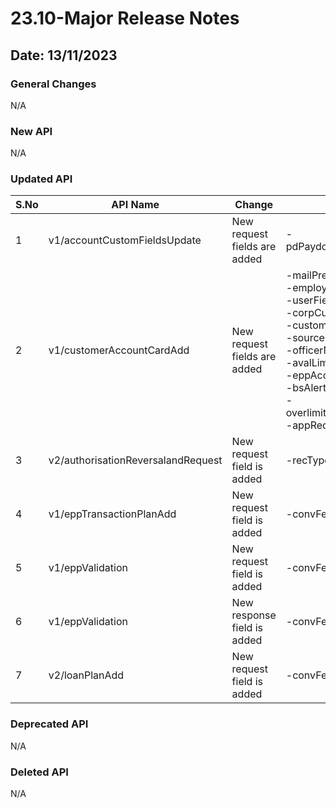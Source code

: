 # 23.10-Major Release Notes

## Date: 13/11/2023

### General Changes

N/A

### New API

N/A

### Updated API

| S.No | API Name                           | Change                       | Fields                                                                                                                                                                                                                                                                      |
|------|------------------------------------|------------------------------|-----------------------------------------------------------------------------------------------------------------------------------------------------------------------------------------------------------------------------------------------------------------------------|
| 1    | v1/accountCustomFieldsUpdate       | New request fields are added | -pdPaydownRecalOverride                                                                                                                                                                                                                                                     |
| 2    | v1/customerAccountCardAdd          | New request fields are added | -mailPreferenceInd<br/> -employerState<br/> -userField7<br/> -corpCustomerNbr <br/> -customerGroupCode <br/> -sourceCode <br/> -officerName <br/> -avalLimitValidInd <br/> -eppAccountSelInd <br/> -bsAlertSuppressInd <br/> -overlimitAuthConsentFlag <br/> -appRequestNbr |
| 3    | v2/authorisationReversalandRequest | New request field is added   | -recType                                                                                                                                                                                                                                                                    |
| 4    | v1/eppTransactionPlanAdd           | New request field is added   | -convFee                                                                                                                                                                                                                                                                    |
| 5    | v1/eppValidation                   | New request field is added   | -convFee                                                                                                                                                                                                                                                                    |
| 6    | v1/eppValidation                   | New response field is added  | -convFee                                                                                                                                                                                                                                                                    |
| 7    | v2/loanPlanAdd                     | New request field is added   | -convFee                                                                                                                                                                                                                                                                    |


### Deprecated API

N/A

### Deleted API

N/A